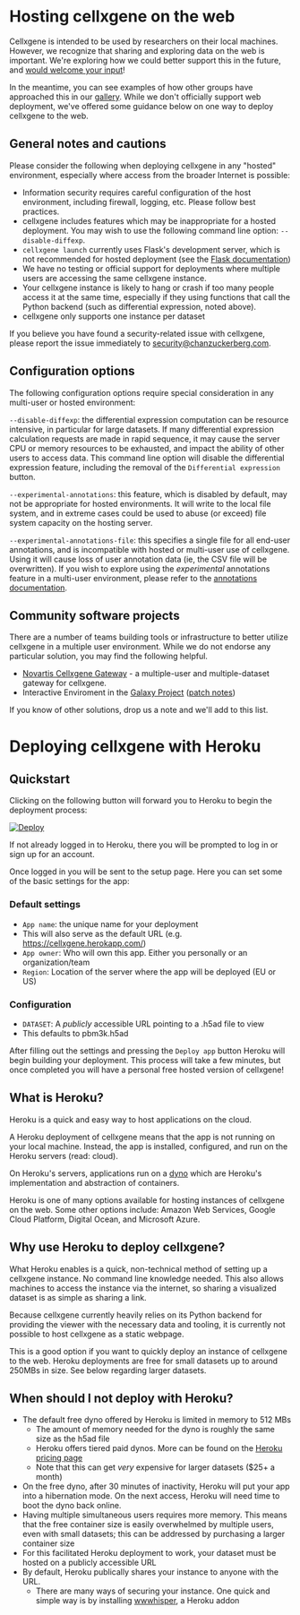 # Hosting cellxgene on the web

Cellxgene is intended to be used by researchers on their local machines. However, we recognize that sharing and exploring data on the web is important. We're exploring how we could better support this in the future, and [would welcome your input](https://github.com/chanzuckerberg/cellxgene/issues/875)!

In the meantime, you can see examples of how other groups have approached this in our [gallery](gallery). While we don't officially support web deployment, we've offered some guidance below on one way to deploy cellxgene to the web.

## General notes and cautions

Please consider the following when deploying cellxgene in any "hosted" environment, especially where access from the broader Internet is possible:

- Information security requires careful configuration of the host environment, including firewall, logging, etc. Please follow best practices.
- cellxgene includes features which may be inappropriate for a hosted deployment. You may wish to use the following command line option: `--disable-diffexp`.
- `cellxgene launch` currently uses Flask's development server, which is not recommended for hosted deployment (see the [Flask documentation](https://flask.palletsprojects.com/en/1.1.x/tutorial/deploy/#run-with-a-production-server))
- We have no testing or official support for deployments where multiple users are accessing the same cellxgene instance.
- Your cellxgene instance is likely to hang or crash if too many people access it at the same time, especially if they using functions that call the Python backend (such as differential expression, noted above).
- cellxgene only supports one instance per dataset

If you believe you have found a security-related issue with cellxgene, please report the issue immediately to <security@chanzuckerberg.com>.

## Configuration options

The following configuration options require special consideration in any multi-user or hosted environment:

`--disable-diffexp`: the differential expression computation can be resource intensive, in particular for large datasets. If many differential expression calculation requests are made in rapid sequence, it may cause the server CPU or memory resources to be exhausted, and impact the ability of other users to access data. This command line option will disable the differential expression feature, including the removal of the `Differential expression` button.

`--experimental-annotations`: this feature, which is disabled by default, may not be appropriate for hosted environments. It will write to the local file system, and in extreme cases could be used to abuse (or exceed) file system capacity on the hosting server.

`--experimental-annotations-file`: this specifies a single file for all end-user annotations, and is incompatible with hosted or multi-user use of cellxgene. Using it will cause loss of user annotation data (ie, the CSV file will be overwritten). If you wish to explore using the _experimental_ annotations feature in a multi-user environment, please refer to the [annotations documentation](annotations).

## Community software projects

There are a number of teams building tools or infrastructure to better utilize cellxgene in a multiple user environment. While we do not endorse any particular solution, you may find the following helpful.

- [Novartis Cellxgene Gateway](https://github.com/Novartis/cellxgene-gateway) - a multiple-user and multiple-dataset gateway for cellxgene.
- Interactive Enviroment in the [Galaxy Project](https://galaxyproject.org/) ([patch notes](https://docs.galaxyproject.org/en/release_19.05/releases/19.05_announce.html))

If you know of other solutions, drop us a note and we'll add to this list.

# Deploying cellxgene with Heroku

## Quickstart

Clicking on the following button will forward you to Heroku to begin the deployment process:

<a href="https://heroku.com/deploy?template=https://github.com/chanzuckerberg/cellxgene/tree/heroku">
 <img src="https://www.herokucdn.com/deploy/button.svg" alt="Deploy">
</a>

If not already logged in to Heroku, there you will be prompted to log in or sign up for an account.

Once logged in you will be sent to the setup page. Here you can set some of the basic settings for the app:

### Default settings

- `App name`: the unique name for your deployment
- This will also serve as the default URL (e.g. https://cellxgene.herokapp.com/)
- `App owner`: Who will own this app. Either you personally or an organization/team
- `Region`: Location of the server where the app will be deployed (EU or US)

### Configuration

- `DATASET`: A _publicly_ accessible URL pointing to a .h5ad file to view
- This defaults to pbm3k.h5ad

After filling out the settings and pressing the `Deploy app` button Heroku will begin building your deployment. This process will take a few minutes, but once completed you will have a personal free hosted version of cellxgene!

## What is Heroku?

Heroku is a quick and easy way to host applications on the cloud.

A Heroku deployment of cellxgene means that the app is not running on your local machine. Instead, the app is installed, configured, and run on the Heroku servers (read: cloud).

On Heroku's servers, applications run on a [dyno](https://www.heroku.com/dynos) which are Heroku's implementation and abstraction of containers.

Heroku is one of many options available for hosting instances of cellxgene on the web.
Some other options include: Amazon Web Services, Google Cloud Platform, Digital Ocean, and Microsoft Azure.

## Why use Heroku to deploy cellxgene?

What Heroku enables is a quick, non-technical method of setting up a cellxgene instance. No command line knowledge needed. This also allows machines to access the instance via the internet, so sharing a visualized dataset is as simple as sharing a link.

Because cellxgene currently heavily relies on its Python backend for providing the viewer with the necessary data and tooling, it is currently not possible to host cellxgene as a static webpage.

This is a good option if you want to quickly deploy an instance of cellxgene to the web. Heroku deployments are free for small datasets up to around 250MBs in size. See below regarding larger datasets.

## When should I not deploy with Heroku?

- The default free dyno offered by Heroku is limited in memory to 512 MBs
  - The amount of memory needed for the dyno is roughly the same size as the h5ad file
  - Heroku offers tiered paid dynos. More can be found on the [Heroku pricing page](https://www.heroku.com/pricing)
  - Note that this can get _very_ expensive for larger datasets (\$25+ a month)
- On the free dyno, after 30 minutes of inactivity, Heroku will put your app into a hibernation mode. On the next access, Heroku will need time to boot the dyno back online.
- Having multiple simultaneous users requires more memory. This means that the free container size is easily overwhelmed by multiple users, even with small datasets; this can be addressed by purchasing a larger container size
- For this facilitated Heroku deployment to work, your dataset must be hosted on a publicly accessible URL
- By default, Heroku publically shares your instance to anyone with the URL.
  - There are many ways of securing your instance. One quick and simple way is by installing [wwwhisper](https://elements.heroku.com/addons/wwwhisper), a Heroku addon

